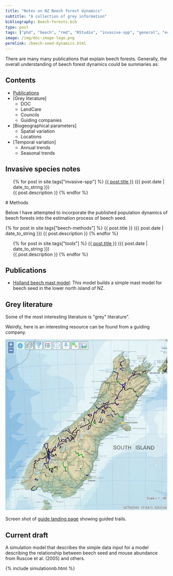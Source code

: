 ```yaml
---
title: "Notes on NZ Beech forest dynamics"
subtitle: "A collection of grey information"
bibliography: Beech-forests.bib
type: post
tags: ["phd", "beech", "rmd", "RStudio", "invasive-spp", "general", "ecology", "thesis"]
image: /img/doc-image-logo.png
permlink: /beech-seed-dynamics.html
---
```


There are many many publications that explain beech forests. Generally, the overall understanding of beech forest dynamics could be summaries as:

## Contents

- [Publications](#Publications)
- [Grey literature]
  - DOC
  - LandCare
  - Councils
  - Guiding companies
- [Biogeographical parameters]
  - Spatial variation
  - Locations
- [Temporal variation]
  - Annual trends
  - Seasonal trends

## Invasive species notes

<div class="post">
<ul>
{% for post in site.tags["invasive-spp"] %}
  <a href="{{ post.url }}">{{ post.title }}</a> ({{ post.date | date_to_string }})<br>
    {{ post.description }}
{% endfor %}
</ul>
</div>
# Methods

Below I have attempted to incorporate the published population dynamics of beech forests into the estimation process of beech seed.



{% for post in site.tags["beech-methods"] %}
  {{ post.title }} ({{ post.date | date_to_string }})
    {{ post.description }}
{% endfor %}

<div class="post">
<ul>
{% for post in site.tags["tools"] %}
  <a href="{{ post.url }}">{{ post.title }}</a> ({{ post.date | date_to_string }})<br>
    {{ post.description }}
{% endfor %}
</ul>
</div>

## Publications

- [Holland beech mast model](): This model builds a simple mast model for beech seed in the lower north island of NZ.

## Grey literature

Some of the most interesting literature is "grey" literature".

Weirdly, here is an interesting resource can be found from a guiding company.

![1560916992918](../img/1560916992918.png)

Screen shot of [guide landing page](http://www.routeguides.co.nz/) showing guided trails.

## Current draft

A simulation model that describes the simple data input for a model describing the relationship between beech seed and mouse abundance from Ruscoe et al. (2005) and others.

{% include simulationnb.html %}